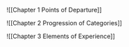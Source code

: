 ![[Chapter 1 Points of Departure]]

![[Chapter 2 Progression of Categories]]

![[Chapter 3 Elements of Experience]]
